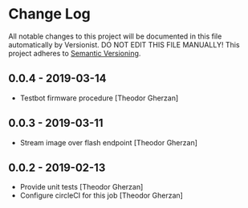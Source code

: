 # Change Log

All notable changes to this project will be documented in this file
automatically by Versionist. DO NOT EDIT THIS FILE MANUALLY!
This project adheres to [Semantic Versioning](http://semver.org/).

## 0.0.4 - 2019-03-14

* Testbot firmware procedure [Theodor Gherzan]

## 0.0.3 - 2019-03-11

* Stream image over flash endpoint [Theodor Gherzan]

## 0.0.2 - 2019-02-13

* Provide unit tests [Theodor Gherzan]
* Configure circleCI for this job [Theodor Gherzan]
